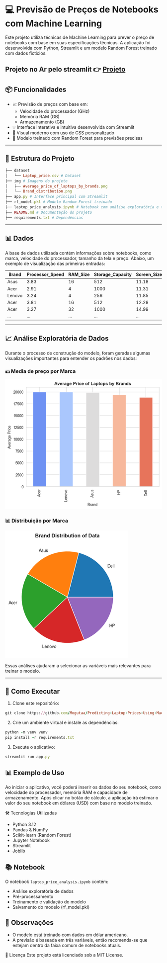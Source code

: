 # 💻 Previsão de Preços de Notebooks com Machine Learning

Este projeto utiliza técnicas de Machine Learning para prever o preço de notebooks com base em suas especificações técnicas. A aplicação foi desenvolvida com Python, Streamlit e um modelo Random Forest treinado com dados ficticios.

Projeto no Ar pelo streamlit 👉 [Projeto](https://notebook-price-predictor.streamlit.app/)
---

## 📦 Funcionalidades

- 📈 Previsão de preços com base em:
  - Velocidade do processador (GHz)
  - Memória RAM (GB)
  - Armazenamento (GB)
- 💡 Interface interativa e intuitiva desenvolvida com Streamlit
- 🎉 Visual moderno com uso de CSS personalizado
- 🎯 Modelo treinado com Random Forest para previsões precisas

---

## 📁 Estrutura do Projeto

```ruby
├── dataset
│   └── Laptop_price.csv # Dataset
├── img # Imagens do projeto
│   ├── Average_price_of_laptops_by_brands.png
│   └── Brand_distribution.png
├── app.py # Interface principal com Streamlit 
├── rf_model.pkl # Modelo Random Forest treinado 
├── laptop_price_analysis.ipynb # Notebook com análise exploratória e treinamento 
├── README.md # Documentação do projeto
├── requirements.txt # Dependências
```


---

## 📊 Dados

A base de dados utilizada contém informações sobre notebooks, como marca, velocidade do processador, tamanho da tela e preço. Abaixo, um exemplo de visualização das primeiras entradas:

| Brand  | Processor_Speed | RAM_Size | Storage_Capacity | Screen_Size | Weight  | Price         |
|--------|------------------|-----------|-------------------|--------------|----------|----------------|
| Asus   | 3.83             | 16        | 512               | 11.18        | 2.64     | 17395.09       |
| Acer   | 2.91             | 4         | 1000              | 11.31        | 3.26     | 31607.61       |
| Lenovo | 3.24             | 4         | 256               | 11.85        | 2.03     | 9291.02        |
| Acer   | 3.81             | 16        | 512               | 12.28        | 4.57     | 17436.73       |
| Acer   | 3.27             | 32        | 1000              | 14.99        | 4.19     | 32917.99       |
| ...    | ...              | ...       | ...               | ...          | ...      | ...            |

---

## 📈 Análise Exploratória de Dados

Durante o processo de construção do modelo, foram geradas algumas visualizações importantes para entender os padrões nos dados:

### 💵 Media de preço por Marca

![Media preço por marca](img/Average_price_of_laptops_by_brands.png)

### 📊 Distribuição por Marca

![Distribuição por Marca](img/Brand_distribution.png)

Essas análises ajudaram a selecionar as variáveis mais relevantes para treinar o modelo.

---


## 🚀 Como Executar

1. Clone este repositório:

```ruby
git clone https://github.com/Mogutaa/Predicting-Laptop-Prices-Using-Machine-Learning.git
```
2. Crie um ambiente virtual e instale as dependências:

```ruby
python -m venv venv
pip install -r requirements.txt
```
3. Execute o aplicativo:

```ruby
streamlit run app.py
```
## 📊 Exemplo de Uso
Ao iniciar o aplicativo, você poderá inserir os dados do seu notebook, como velocidade do processador, memória RAM e capacidade de armazenamento. Após clicar no botão de cálculo, a aplicação irá estimar o valor do seu notebook em dólares (USD) com base no modelo treinado.

🛠️ Tecnologias Utilizadas
- Python 3.12
- Pandas & NumPy
- Scikit-learn (Random Forest)
- Jupyter Notebook
- Streamlit
- Joblib

## 📚 Notebook

O notebook `laptop_price_analysis.ipynb` contém:

- Análise exploratória de dados
- Pré-processamento
- Treinamento e validação do modelo
- Salvamento do modelo (rf_model.pkl)

## 📌 Observações

- O modelo está treinado com dados em dólar americano.
- A previsão é baseada em três variáveis, então recomenda-se que estejam dentro da faixa comum de notebooks atuais.

📄 Licença
Este projeto está licenciado sob a MIT License.
